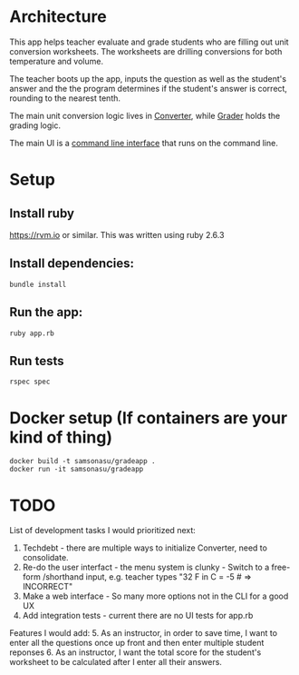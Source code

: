 
# Architecture

This app helps teacher evaluate and grade students who are filling out unit conversion worksheets.  The worksheets are drilling conversions for both temperature and volume. 

The teacher boots up the app, inputs the question as well as the student's answer and the the program determines if the student's answer is correct, rounding to the nearest tenth. 

The main unit conversion logic lives in [Converter](./converter.rb), while [Grader](./grader.rb) holds the grading logic.  

The main UI is a [command line interface](./app.rb) that runs on the command line.


# Setup

## Install ruby 
https://rvm.io or similar.  This was written using ruby 2.6.3

## Install dependencies: 

    bundle install

## Run the app: 

    ruby app.rb

## Run tests 

    rspec spec


# Docker setup (If containers are your kind of thing)

    docker build -t samsonasu/gradeapp .
    docker run -it samsonasu/gradeapp


# TODO

List of development tasks I would prioritized next: 
  1. Techdebt - there are multiple ways to initialize Converter, need to consolidate. 
  2. Re-do the user interfact - the menu system is clunky
    - Switch to a free-form /shorthand input, e.g. teacher types "32 F in C = -5 # => INCORRECT"
  3. Make a web interface
    - So many more options not in the CLI for a good UX
  4. Add integration tests - current there are no UI tests for app.rb
    
Features I would add: 
  5. As an instructor, in order to save time, I want to enter all the questions once up front and then enter multiple student reponses
  6. As an instructor, I want the total score for the student's worksheet to be calculated after I enter all their answers. 


